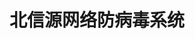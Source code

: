 ﻿---
id: 1743
title: "北信源网络防病毒系统"
weight: 1743
version: "3.0.0.5"
updateTime: "2023-08-31T16:31:15"
debName: "http://113.24.212.22:8090/upload/file/vrvsd-loongarch64.deb"
debSize: "21.7 MB"
command: "/opt/bdfz/jyn/JYNRJJH1"
---
